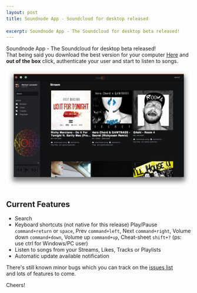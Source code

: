 ```yaml
---
layout: post
title: Soundnode App - Soundcloud for desktop released

excerpt: Soundnode App - The Soundcloud for desktop beta released!
---
```


Soundnode App - The Soundcloud for desktop beta released! <br>
That being said you download the best version for your computer <a href="http://www.soundnodeapp.com" target="_blank" title="Soundnode App - Soundcloud for desktop">Here</a> and <strong>out of the box</strong> click, authenticate your user and start to listen to songs.

<div class="fluidImg">
    <img src="/assets/images/post-images/soundenode-0-1-0.png" alt="Sublime Text 3 jump to definition/method">
</div>

## Current Features

- Search
- Keyboard shortcuts (not native for this release)
Play/Pause `command+return` or `space`, Prev `command+left`, Next `command+right`, Volume down `command+down`, Volume up `command+up`, Cheat-sheet `shift+?` (ps: use ctrl for Windows/PC user)
- Listen to songs from your Streams, Likes, Tracks or Playlists
- Automatic update available notification

There's still known minor bugs which you can track on the <a href="https://github.com/Soundnode/soundnode-app/issues" target="_blank" title="Soundnode App issues list">issues list</a> <br>
and lots of features to come.

Cheers!
